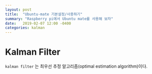 ```yaml
---
layout: post
title:  "Ubuntu-mate 기본설정/사용하기"
summary: "Raspberry pi에서 Ubuntu mate를 사용해 보자"
date:   2019-02-07 12:00 -0400
categories: kalman
---
```


# Kalman Filter

`kalman filter` 는 최우선 추정 알고리즘(optimal estimation algorithm)이다.
